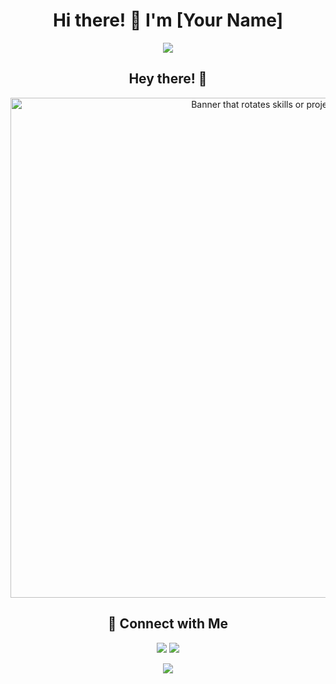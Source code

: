 <h1 align="center">
  Hi there! 👋 I'm [Your Name] 
</h1>

<p align="center">
  <a href="https://github.com/[YourGitHubUsername]">
    <img src="https://readme-typing-svg.herokuapp.com?size=24&width=500&lines=Front-End+Developer;React+%26+Vue+Specialist;Building+Cool+Projects+in+Next.js;Welcome+to+my+GitHub+Profile!" />
  </a>
</p>
<h2 align="center">Hey there! <span style="animation: wave 2s infinite">👋</span></h2>

<style>
@keyframes wave {
  0%, 100% { transform: rotate(0deg); }
  50% { transform: rotate(-20deg); }
}
</style>
<p align="center">
  <img src="https://user-images.githubusercontent.com/[YourGitHubUsername]/[YourRepo]/banner.gif" alt="Banner that rotates skills or projects" width="800" />
</p>
<h2 align="center">🔗 Connect with Me</h2>
<p align="center">
  <a href="https://linkedin.com/in/[YourLinkedInUsername]"><img src="https://img.shields.io/badge/-LinkedIn-blue?style=flat&logo=Linkedin&logoColor=white" /></a>
  <a href="https://twitter.com/[YourTwitterHandle]"><img src="https://img.shields.io/badge/-Twitter-blue?style=flat&logo=Twitter&logoColor=white" /></a>
</p>

<p align="center">
  <img src="https://github-readme-stats.vercel.app/api?username=[YourGitHubUsername]&show_icons=true&theme=radical" />
</p>
